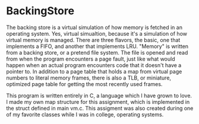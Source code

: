 # BackingStore
The backing store is a virtual simulation of how memory is fetched in an operating system.  Yes, virtual simualtion, because it's a simulation of how virtual memory is managed.  There are three flavors, the basic, one that implements a FIFO, and another that implements LRU.  "Memory" is written from a backing store, or a pretend file system.  The file is opened and read from when the program encounters a page fault, just like what would happen when an actual program encounters code that it doesn't have a pointer to.  In addition to a page table that holds a map from virtual page numbers to literal memory frames, there is also a TLB, or miniature, optimized page table for getting the most recently used frames.

This program is written entirely in C, a language which I have grown to love.  I made my own map structure for this assignment, which is implemented in the struct defined in main vm.c.  This assigment was also created during one of my favorite classes while I was in college, operating systems.
